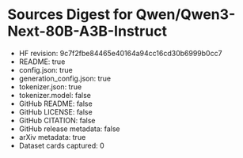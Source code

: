 # Sources Digest for Qwen/Qwen3-Next-80B-A3B-Instruct
- HF revision: 9c7f2fbe84465e40164a94cc16cd30b6999b0cc7
- README: true
- config.json: true
- generation_config.json: true
- tokenizer.json: true
- tokenizer.model: false
- GitHub README: false
- GitHub LICENSE: false
- GitHub CITATION: false
- GitHub release metadata: false
- arXiv metadata: true
- Dataset cards captured: 0
